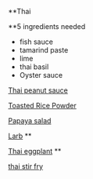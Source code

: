 **Thai

**5 ingredients needed

- fish sauce
- tamarind paste
- lime
- thai basil
- Oyster sauce

[Thai peanut sauce](thai_peanut_sauce.md)

[Toasted Rice Powder](toasted_rice_powder.md)

[Papaya salad](papaya_salad.md)

[Larb](larb.md) **

[Thai eggplant](thai_eggplant.md) **

[thai stir fry](thai_stir_fry.md)